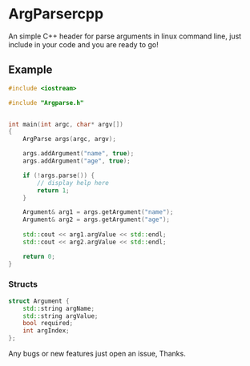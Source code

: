 # ArgParsercpp


An simple C++ header for parse arguments in linux command line, just include in your code and you are ready to go!



## Example
```cpp
#include <iostream>

#include "Argparse.h"


int main(int argc, char* argv[])
{
    ArgParse args(argc, argv);

    args.addArgument("name", true);
    args.addArgument("age", true);

    if (!args.parse()) {
        // display help here
        return 1;
    }

    Argument& arg1 = args.getArgument("name");
    Argument& arg2 = args.getArgument("age");
    
    std::cout << arg1.argValue << std::endl;
    std::cout << arg2.argValue << std::endl;

    return 0;
}
```


### Structs

```cpp
struct Argument {
    std::string argName;
    std::string argValue;
    bool required;
    int argIndex;
};

```


Any bugs or new features just open an issue, Thanks.
